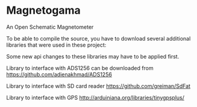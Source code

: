 # Magnetogama
An Open Schematic Magnetometer

To be able to compile the source, you have to download several additional libraries that were used in these project:

Some new api changes to these libraries may have to be applied first.

Library to interface with ADS1256 can be downloaded from
https://github.com/adienakhmad/ADS1256

Library to interface with SD card reader
https://github.com/greiman/SdFat

Library to interface with GPS
http://arduiniana.org/libraries/tinygpsplus/
